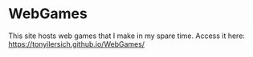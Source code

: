 # WebGames
This site hosts web games that I make in my spare time.
Access it here: https://tonyilersich.github.io/WebGames/
